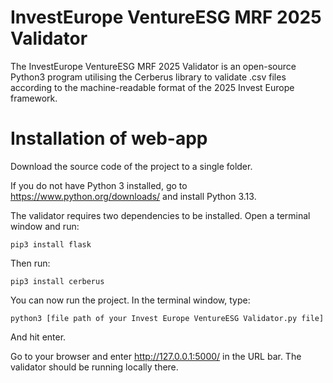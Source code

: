 # InvestEurope VentureESG MRF 2025 Validator

The InvestEurope VentureESG MRF 2025 Validator is an open-source Python3 program utilising the Cerberus library to validate .csv files according to the machine-readable format of the 2025 Invest Europe framework.

# Installation of web-app

Download the source code of the project to a single folder.

If you do not have Python 3 installed, go to https://www.python.org/downloads/ and install Python 3.13.

The validator requires two dependencies to be installed. Open a terminal window and run:

```
pip3 install flask
```
Then run: 
```
pip3 install cerberus
```
You can now run the project. In the terminal window, type:
```
python3 [file path of your Invest Europe VentureESG Validator.py file]
```
And hit enter.

Go to your browser and enter http://127.0.0.1:5000/ in the URL bar. The validator should be running locally there.
